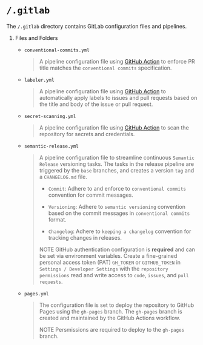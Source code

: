 # `/.gitlab`

The `/.gitlab` directory contains GitLab configuration files and pipelines.

1. Files and Folders

    - `conventional-commits.yml`
      > A pipeline configuration file using [GitHub Action](https://github.com/amannn/action-semantic-pull-request) to enforce PR title matches the `conventional commits` specification.

    - `labeler.yml`
      > A pipeline configuration file using [GitHub Action](https://github.com/actions/labeler) to automatically apply labels to issues and pull requests based on the title and body of the issue or pull request.

    - `secret-scanning.yml`
      > A pipeline configuration file using [GitHub Action](https://github.com/marketplace/actions/trufflehog-oss) to scan the repository for secrets and credentials.

    - `semantic-release.yml`
      > A pipeline configuration file to streamline continuous `Semantic Release` versioning tasks. The tasks in the release pipeline are triggered by the `base` branches, and creates a version `tag` and a `CHANGELOG.md` file.
      >
      > - `Commit`:
      > Adhere to and enforce to `conventional commits` convention for commit messages.
      >
      > - `Versioning`:
      > Adhere to `semantic versioning` convention based on the commit messages in `conventional commits` format.
      >
      > - `Changelog`:
      > Adhere to `keeping a changelog` convention for tracking changes in releases.
      >
      > NOTE GitHub authentication configuration is **required** and can be set via environment variables. Create a fine-grained personal access token (PAT) `GH_TOKEN` or `GITHUB_TOKEN` in `Settings / Developer Settings` with the `repository permissions` read and write access to `code`, `issues`, and `pull requests`.

    - `pages.yml`
      > The configuration file is set to deploy the repository to GitHub Pages using the `gh-pages` branch. The `gh-pages` branch is created and maintained by the GitHub Actions workflow.
      >
      > NOTE Persmissions are required to deploy to the `gh-pages` branch.

